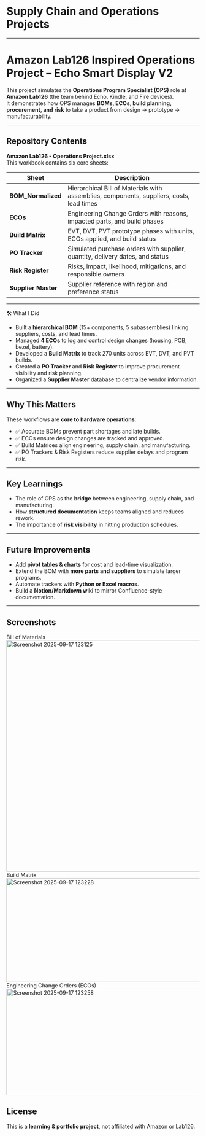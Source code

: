 # Supply Chain and Operations Projects
---
# Amazon Lab126 Inspired Operations Project – Echo Smart Display V2  

This project simulates the **Operations Program Specialist (OPS)** role at **Amazon Lab126** (the team behind Echo, Kindle, and Fire devices).  
It demonstrates how OPS manages **BOMs, ECOs, build planning, procurement, and risk** to take a product from design → prototype → manufacturability.  

---

## Repository Contents  

**Amazon Lab126 - Operations Project.xlsx**  
This workbook contains six core sheets:  

| Sheet             | Description                                                                 |
|-------------------|-----------------------------------------------------------------------------|
| **BOM_Normalized** | Hierarchical Bill of Materials with assemblies, components, suppliers, costs, lead times |
| **ECOs**           | Engineering Change Orders with reasons, impacted parts, and build phases    |
| **Build Matrix**   | EVT, DVT, PVT prototype phases with units, ECOs applied, and build status   |
| **PO Tracker**     | Simulated purchase orders with supplier, quantity, delivery dates, and status |
| **Risk Register**  | Risks, impact, likelihood, mitigations, and responsible owners              |
| **Supplier Master**| Supplier reference with region and preference status                        |

---

🛠️ What I Did  

-  Built a **hierarchical BOM** (15+ components, 5 subassemblies) linking suppliers, costs, and lead times.  
-  Managed **4 ECOs** to log and control design changes (housing, PCB, bezel, battery).  
-  Developed a **Build Matrix** to track 270 units across EVT, DVT, and PVT builds.  
-  Created a **PO Tracker** and **Risk Register** to improve procurement visibility and risk planning.  
-  Organized a **Supplier Master** database to centralize vendor information.  

---

## Why This Matters  

These workflows are **core to hardware operations**:  
- ✅ Accurate BOMs prevent part shortages and late builds.  
- ✅ ECOs ensure design changes are tracked and approved.  
- ✅ Build Matrices align engineering, supply chain, and manufacturing.  
- ✅ PO Trackers & Risk Registers reduce supplier delays and program risk.  

---

## Key Learnings  

- The role of OPS as the **bridge** between engineering, supply chain, and manufacturing.  
- How **structured documentation** keeps teams aligned and reduces rework.  
- The importance of **risk visibility** in hitting production schedules.  

---

## Future Improvements  

- Add **pivot tables & charts** for cost and lead-time visualization.  
- Extend the BOM with **more parts and suppliers** to simulate larger programs.  
- Automate trackers with **Python or Excel macros**.  
- Build a **Notion/Markdown wiki** to mirror Confluence-style documentation.  

---
## Screenshots
Bill of Materials
<img width="1352" height="603" alt="Screenshot 2025-09-17 123125" src="https://github.com/user-attachments/assets/1f2118b2-cf4a-41d2-a6bc-5dbc344a884d" />
Build Matrix
<img width="1262" height="271" alt="Screenshot 2025-09-17 123228" src="https://github.com/user-attachments/assets/5a836dca-ba41-4030-94b1-6419aec8b757" />
Engineering Change Orders (ECOs)
<img width="1044" height="278" alt="Screenshot 2025-09-17 123258" src="https://github.com/user-attachments/assets/f15d7aa2-9c65-4092-a639-107327258759" />

## License  

This is a **learning & portfolio project**, not affiliated with Amazon or Lab126.  

